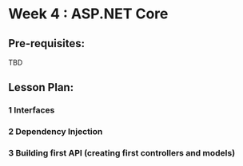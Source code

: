 # Week 4 : ASP.NET Core

## Pre-requisites:
TBD

## Lesson Plan:
### 1 Interfaces
### 2 Dependency Injection
### 3 Building first API (creating first controllers and models)